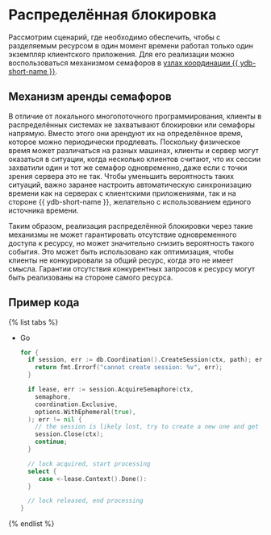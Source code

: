 # Распределённая блокировка

Рассмотрим сценарий, где необходимо обеспечить, чтобы с разделяемым ресурсом в один момент времени работал только один экземпляр клиентского приложения. Для его реализации можно воспользоваться механизмом семафоров в [узлах координации {{ ydb-short-name }}](../../reference/ydb-sdk/coordination.md).

## Механизм аренды семафоров

В отличие от локального многопоточного программирования, клиенты в распределённых системах не захватывают блокировки или семафоры напрямую. Вместо этого они арендуют их на определённое время, которое можно периодически продлевать. Поскольку физическое время может различаться на разных машинах, клиенты и сервер могут оказаться в ситуации, когда несколько клиентов считают, что их сессии захватили один и тот же семафор одновременно, даже если с точки зрения сервера это не так. Чтобы уменьшить вероятность таких ситуаций, важно заранее настроить автоматическую синхронизацию времени как на серверах с клиентскими приложениями, так и на стороне {{ ydb-short-name }}, желательно с использованием единого источника времени.

Таким образом, реализация распределённой блокировки через такие механизмы не может гарантировать отсутствие одновременного доступа к ресурсу, но может значительно снизить вероятность такого события. Это может быть использовано как оптимизация, чтобы клиенты не конкурировали за общий ресурс, когда это не имеет смысла. Гарантии отсутствия конкурентных запросов к ресурсу могут быть реализованы на стороне самого ресурса.

## Пример кода

{% list tabs %}

- Go

   ```go
   for {
     if session, err := db.Coordination().CreateSession(ctx, path); err != nil {
       return fmt.Errorf("cannot create session: %v", err);
     }

     if lease, err := session.AcquireSemaphore(ctx,
       semaphore,
       coordination.Exclusive,
       options.WithEphemeral(true),
     ); err != nil {
       // the session is likely lost, try to create a new one and get the lock in it
       session.Close(ctx);
       continue;
     }

     // lock acquired, start processing
     select {
        case <-lease.Context().Done():
     }

     // lock released, end processing
   }
   ```

{% endlist %}
